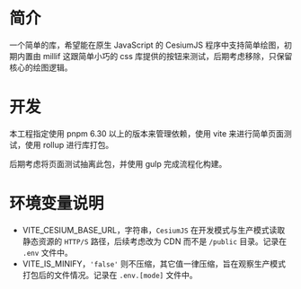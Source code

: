 # 简介

一个简单的库，希望能在原生 JavaScript 的 CesiumJS 程序中支持简单绘图，初期内置由 millif 这跟简单小巧的 css 库提供的按钮来测试，后期考虑移除，只保留核心的绘图逻辑。

# 开发

本工程指定使用 pnpm 6.30 以上的版本来管理依赖，使用 vite 来进行简单页面测试，使用 rollup 进行库打包。

后期考虑将页面测试抽离此包，并使用 gulp 完成流程化构建。

# 环境变量说明

- VITE_CESIUM_BASE_URL，字符串，`CesiumJS` 在开发模式与生产模式读取静态资源的 `HTTP/S` 路径，后续考虑改为 CDN 而不是 `/public` 目录。记录在 `.env` 文件中。
- VITE_IS_MINIFY，`'false'` 则不压缩，其它值一律压缩，旨在观察生产模式打包后的文件情况。记录在 `.env.[mode]` 文件中。

